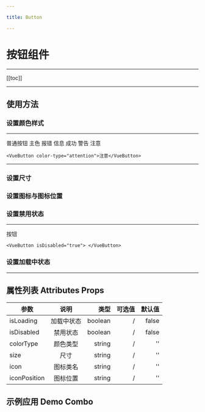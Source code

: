 ```yaml
---

title: Button

---
```


# 按钮组件

---

[[toc]]

---

## 使用方法

### 设置颜色样式

---

<ClientOnly>

<button-normal>普通按钮</button-normal>
<button-primary>主色</button-primary>
<button-danger>报错</button-danger>
<button-info>信息</button-info>
<button-success>成功</button-success>
<button-warning>警告</button-warning>
<button-attention>注意</button-attention>

</ClientOnly>

```vue
<VueButton color-type="attention">注意</VueButton>
```

---

### 设置尺寸


### 设置图标与图标位置


### 设置禁用状态

---

<ClientOnly>

<button-disabled>按钮</button-disabled>

</ClientOnly>

```vue
<VueButton isDisabled="true"> </VueButton>
```

### 设置加载中状态

---

## 属性列表 Attributes Props

| 参数       |  说明   | 类型 | 可选值 | 默认值 |
| --------- |:-------------:| -----:|-----:|-----:|
| isLoading      |  加载中状态 | boolean  |  / | false |
| isDisabled     |  禁用状态   | boolean  |  / | false  |
| colorType      |  颜色类型   | string   |  / |  '' |
| size           |  尺寸      | string   |  / |  '' |
| icon           |  图标类名   | string   |  / |  ''  |
| iconPosition   |  图标位置   | string   |  / |  ''  |

## 示例应用 Demo Combo
